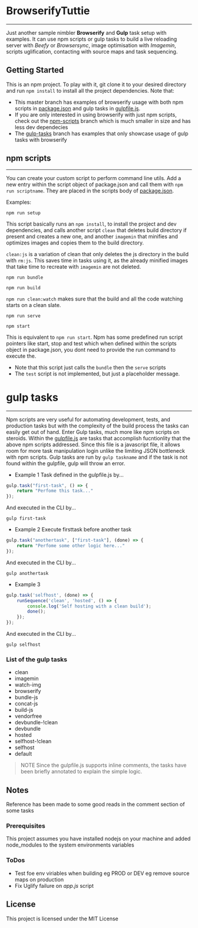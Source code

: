 # BrowserifyTuttie
---

Just another sample nimbler **Browserify** and **Gulp** task setup with examples. It can use npm scripts or gulp tasks to build a live reloading server with *Beefy* or *Browsersync*, image optimisation with *Imagemin*, scripts uglification, contacting with source maps and task sequencing.

## Getting Started

This is an npm project. To play with it, git clone it to your desired directory and run ```npm install``` to install all the project dependencies.
Note that: 
* This master branch has examples of browserify usage with both npm scripts in [package.json](package.json) and gulp tasks in [gulpfile.js](gulpfile.js).
* If you are only interested in using browserify with just npm scripts, check out the [npm-scripts](https://github.com/) branch which is much smaller in size and has less dev dependecies
* The [gulp-tasks](https://github.com/) branch has examples that only showcase usage of gulp tasks with browserify


## npm scripts
---

You can create your custom script to perform command line utils. Add a new entry within the script object of package.json and call them with `npm run scriptname`. They are placed in the scripts body of [package.json](package.json).

Examples:

```
npm run setup
```

This script basically runs an `npm install`, to install the project and dev dependencies, and calls another script `clean` that deletes build directory if present and creates a new one, and another `imagemin` that minifies and optimizes images and copies them to the build directory.


`clean:js` is a variation of clean that only deletes the js directory in the build with `rm:js`. This saves time in tasks using it, as the already minified images that take time to recreate with `imagemin` are not deleted. 


```
npm run bundle
```


`npm run build` 


`npm run clean:watch` makes sure that the build and all the code watching starts on a clean slate.

```
npm run serve
```


```
npm start
```

This is equivalent to `npm run start`. Npm has some predefined run script pointers like start, stop and test which when defined within the scripts object in package.json, you dont need to provide the run command to execute the.
* Note that this script just calls the `bundle` then the `serve` scripts
* The `test` script is not implemented, but just a placeholder message.


# gulp tasks
---

Npm scripts are very useful for automating development, tests, and production tasks but with the complexity of the build process the tasks can easily get out of hand. Enter Gulp tasks, much more like npm scripts on steroids. Within the [gulpfile.js](gulpfile.js) are tasks that accomplish fucntionlity that the above npm scripts addressed. Since this file is a javascript file, it allows room for more task manipulation login unlike the limiting JSON bottleneck with npm scripts.
Gulp tasks are run by `gulp taskname` and if the task is not found within the gulpfile, gulp will throw an error.
* Example 1
Task defined in the gulpfile.js by...
```js
gulp.task("first-task", () => {
    return "Perfome this task..."
});
```
And executed in the CLI by...
```
gulp first-task
```

* Example 2
Execute firsttask before another task
```js
gulp.task("anothertask", ["first-task"], (done) => {
    return "Perfome some other logic here..."
});
```
And executed in the CLI by...
```
gulp anothertask
```

* Example 3
```js
gulp.task('selfhost', (done) => {
    runSequence('clean', 'hosted', () => {
        console.log('Self hosting with a clean build');
        done();
    });
});
```
And executed in the CLI by...
```
gulp selfhost
```

### List of the gulp tasks
* clean
* imagemin
* watch-img
* browserify
* bundle-js
* concat-js
* build-js
* vendorfree
* devbundle-!clean
* devbundle
* hosted
* selfhost-!clean
* selfhost
* default

>NOTE
Since the gulpfile.js supports inline comments, the tasks have been briefly annotated to explain the simple logic.

## Notes
Reference has been made to some good reads in the comment section of some tasks

### Prerequisites
This project assumes you have installed nodejs on your machine and added node_modules to the system environments variables

### ToDos
* Test foe env viriables when building eg PROD or DEV eg remove source maps on production
* Fix Uglify failure on *app.js* script

## License
This project is licensed under the MIT License
